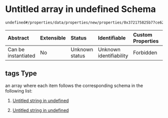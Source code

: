 # Untitled array in undefined Schema

```txt
undefined#/properties/data/properties/new/properties/0x372175825b77ce6275053237e39aaf34da4950cddbf25bfe865c894b7c7e3c22/properties/tags
```



| Abstract            | Extensible | Status         | Identifiable            | Custom Properties | Additional Properties | Access Restrictions | Defined In                                                                            |
| :------------------ | :--------- | :------------- | :---------------------- | :---------------- | :-------------------- | :------------------ | :------------------------------------------------------------------------------------ |
| Can be instantiated | No         | Unknown status | Unknown identifiability | Forbidden         | Allowed               | none                | [pool\_summary.schema.json\*](../out/pool_summary.schema.json "open original schema") |

## tags Type

an array where each item follows the corresponding schema in the following list:

1. [Untitled string in undefined](pool_summary-properties-data-properties-new-properties-0x372175825b77ce6275053237e39aaf34da4950cddbf25bfe865c894b7c7e3c22-properties-tags-items-0.md "check type definition")

2. [Untitled string in undefined](pool_summary-properties-data-properties-new-properties-0x372175825b77ce6275053237e39aaf34da4950cddbf25bfe865c894b7c7e3c22-properties-tags-items-1.md "check type definition")

